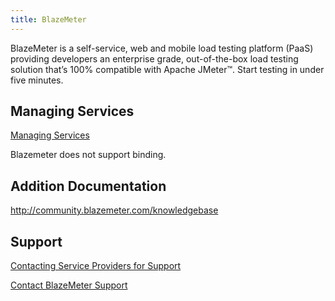 ```yaml
---
title: BlazeMeter
---
```


BlazeMeter is a self-service, web and mobile load testing platform (PaaS) providing developers an enterprise grade, out-of-the-box load testing solution that’s 100% compatible with Apache JMeter™. Start testing in under five minutes.

## <a id='managing-services'></a>Managing Services ##

[Managing Services](/devguide/services/managing-services.html)

Blazemeter does not support binding.

## <a id='additional-documentation'></a>Addition Documentation ##

http://community.blazemeter.com/knowledgebase

## <a id='support'></a>Support ##

[Contacting Service Providers for Support](../contacting-service-providers-for-support.html)

[Contact BlazeMeter Support](http://blazemeter.com/contact-us?dep=Support)

